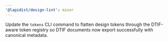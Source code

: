 ```yaml
---
'@lapidist/design-lint': minor
---
```


Update the `tokens` CLI command to flatten design tokens through the DTIF-aware token registry so DTIF documents now export successfully with canonical metadata.
